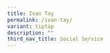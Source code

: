 ```yaml
---
title: Ivan Tay
permalink: /ivan-tay/
variant: tiptap
description: ""
third_nav_title: Social Service
---
```

